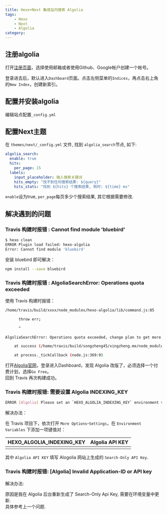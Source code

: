 ```yaml
---
title: Hexo+Next 集成站内搜索 Algolia
tags: 
    - Hexo
    - Next
    - Algolia
category: 
---
```


## 注册algolia
打开[注册页面](https://www.algolia.com/users/sign_up)，选择使用邮箱或者使用Github、Google帐户创建一个帐号。  

登录进去后，默认进入`Dashboard`页面。点击左侧菜单的`Indices`，再点击右上角的`New Index`，创建新索引。

<!--more-->

## 配置并安装algolia
编辑站点配置`_config.yml`

## 配置Next主题
在 `themes/next/_config.yml` 文件, 找到 `algolia_search`节点, 如下:
```yaml
algolia_search:
  enable: true
  hits:
    per_page: 15
  labels:
    input_placeholder: 输入搜索关键词
    hits_empty: "找不到任何搜索结果: ${query}"
    hits_stats: "找到 ${hits} 个搜索结果, 耗时: ${time} ms"
```
`enable`设为true, `per_page`每页多少个搜索结果, 其它根据需要修改.

## 解决遇到的问题

### Travis 构建时报错 : Cannot find module 'bluebird'
``` bash
$ hexo clean
ERROR Plugin load failed: hexo-algolia
Error: Cannot find module 'bluebird'
```
安装 bluebird 即可解决：  
``` bash
npm install --save bluebird
```

### Travis 构建时报错 : AlgoliaSearchError: Operations quota exceeded
使用 Travis 构建时报错：  
```bash
/home/travis/build/xxxx/node_modules/hexo-algolia/lib/command.js:85

      throw err;

      ^

AlgoliaSearchError: Operations quota exceeded, change plan to get more Operations.

    at success (/home/travis/build/songzheng45/xingzheng.me/node_modules/hexo-algolia/node_modules/algoliasearch/src/AlgoliaSearchCore.js:335:32)

    at process._tickCallback (node.js:369:9)
```
打开[Algolia官网](https://www.algolia.com/)，登录进入Dashboard，发现 Algolia 改版了，必须选择一个付费计划，选择`Go Free`。  
回到 Travis 再次构建成功。


### Travis 构建时报错: 需要设置 Algolia INDEXING_KEY

```bash
ERROR [Algolia] Please set an `HEXO_ALGOLIA_INDEXING_KEY` environment variable to enable content indexing
```

解决办法：

在 Travis 项目下，依次打开 `More Options`-`Settings`，在 `Environment Variables` 下添加一项键值对：

| HEXO_ALGOLIA_INDEXING_KEY | Algolia API KEY |
| :-----------------------: | :-------------: |
|                           |                 |

其中 `Algolia API KEY` 填写 Alogolia 网站上生成的 `Search-Only API Key`.

### Travis 构建时报错: [Algolia] Invalid Application-ID or API key

解决办法:

原因是我在 Algolia 后台重新生成了 Search-Only Api Key, 需要在环境变量中更新.  
具体参考上一个问题.